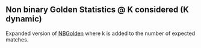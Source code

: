 ## Non binary Golden Statistics @ K considered (K dynamic) ##

Expanded version of [NBGolden](https://bitbucket.org/tomers77/ontobuilder-research-environment/wiki/NBGolden) where k is added to the number of expected matches.